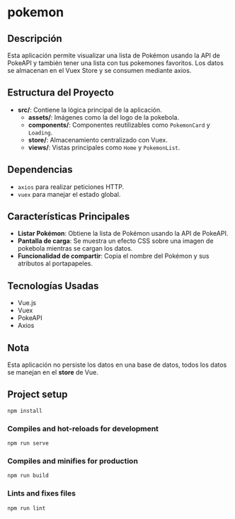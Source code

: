 # pokemon
## Descripción
Esta aplicación permite visualizar una lista de Pokémon usando la API de PokeAPI y también tener una lista con tus pokemones favoritos. Los datos se almacenan en el Vuex Store y se consumen mediante axios.

## Estructura del Proyecto
- **src/**: Contiene la lógica principal de la aplicación.
  - **assets/**: Imágenes como la del logo de la pokebola.
  - **components/**: Componentes reutilizables como `PokemonCard` y `Loading`.
  - **store/**: Almacenamiento centralizado con Vuex.
  - **views/**: Vistas principales como `Home` y `PokemonList`.

## Dependencias
- `axios` para realizar peticiones HTTP.
- `vuex` para manejar el estado global.

## Características Principales
- **Listar Pokémon**: Obtiene la lista de Pokémon usando la API de PokeAPI.
- **Pantalla de carga**: Se muestra un efecto CSS sobre una imagen de pokebola mientras se cargan los datos.
- **Funcionalidad de compartir**: Copia el nombre del Pokémon y sus atributos al portapapeles.

## Tecnologías Usadas
- Vue.js
- Vuex
- PokeAPI
- Axios

## Nota
Esta aplicación no persiste los datos en una base de datos, todos los datos se manejan en el **store** de Vue.


## Project setup
```
npm install
```

### Compiles and hot-reloads for development
```
npm run serve
```

### Compiles and minifies for production
```
npm run build
```

### Lints and fixes files
```
npm run lint
```
